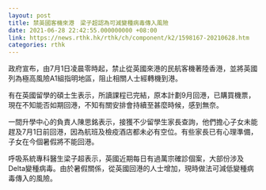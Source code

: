 ```yaml
---
layout: post
title: 禁英國客機來港　梁子超認為可減變種病毒傳入風險
date: 2021-06-28 22:42:55.000000000 +08:00
link: https://news.rthk.hk/rthk/ch/component/k2/1598167-20210628.htm
categories: rthk
---
```


政府宣布，由7月1日凌晨零時起，禁止從英國來港的民航客機著陸香港，並將英國列為極高風險A1組指明地區，阻止相關人士經轉機到港。

有在英國留學的碩士生表示，所讀課程已完結，原本計劃9月回港，已購買機票，現在不知能否如期回港，不知有關安排會持續至甚麼時候，感到無奈。

一間升學中心的負責人陳思銘表示，接獲不少留學生家長查詢，他們擔心子女未能趕及7月1日前回港，因為航班及檢疫酒店都未必有空位。有些家長已有心理準備，子女在今個暑假將不能回港。

呼吸系統專科醫生梁子超表示，英國近期每日有過萬宗確診個案，大部份涉及Delta變種病毒。由於暑假關係，從英國回港的人士增加，現時做法可減低變種病毒傳入的風險。
